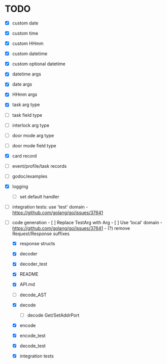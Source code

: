 # TODO

- [x] custom date
- [x] custom time
- [x] custom HHmm
- [x] custom datetime
- [x] custom optional datetime
- [x] datetime args
- [x] date args
- [x] HHmm args
- [x] task arg type
- [ ] task field type
- [ ] interlock arg type
- [ ] door mode arg type
- [ ] door mode field type
- [x] card record
- [ ] event/profile/task records
- [ ] godoc/examples
- [x] logging
    - [ ] set default handler

- [ ] integration tests: use 'test' domain
         - https://github.com/golang/go/issues/37641

- [ ] code generation
      - [ ] Replace TestArg with Arg
      - [ ] Use 'local' domain
         - https://github.com/golang/go/issues/37641
      - (?) remove Request/Response suffixes

   - [x] response structs
   - [x] decoder
   - [x] decoder_test
   - [x] README
   - [x] API.md
   - [ ] decode_AST
   - [x] decode
       - [ ] decode Get/SetAddrPort

   - [x] encode
   - [x] encode_test
   - [x] decode_test
   - [x] integration tests

